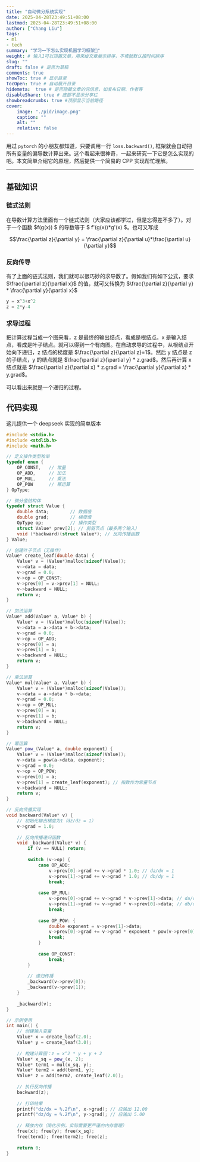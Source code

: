 ```yaml
---
title: "自动微分系统实现"
date: 2025-04-28T23:49:51+08:00
lastmod: 2025-04-28T23:49:51+08:00
author: ["Chang Liu"]
tags: 
- ml
- tech
summary: "学习一下怎么实现机器学习框架🚀"
weight: # 输入1可以顶置文章，用来给文章展示排序，不填就默认按时间排序
slug: ""
draft: false # 是否为草稿
comments: true
showToc: true # 显示目录
TocOpen: true # 自动展开目录
hidemeta:  true # 是否隐藏文章的元信息，如发布日期、作者等
disableShare: true # 底部不显示分享栏
showbreadcrumbs: true #顶部显示当前路径
cover:
    image: "./pid/image.png"
    caption: ""
    alt: ""
    relative: false
---
```


用过 `pytorch` 的小朋友都知道，只要调用一行 `loss.backward()`, 框架就会自动把所有变量的偏导数计算出来。这个看起来很神奇，一起来研究一下它是怎么实现的吧。本文简单介绍它的原理，然后提供一个简易的 CPP 实现帮忙理解。

-----

## **基础知识**

### 链式法则

在导数计算方法里面有一个链式法则（大家应该都学过，但是忘得差不多了）。对于一个函数 $f(g(x)) $ 的导数等于 $ f\'(g(x))*g\'(x) $。也可又写成

 $$\frac{\partial z}{\partial y} = \frac{\partial z}{\partial u}*\frac{\partial u}{\partial y}$$

### 反向传导

有了上面的链式法则，我们就可以很巧妙的求导数了。假如我们有如下公式，要求 $\frac{\partial z}{\partial x}$ 的值，就可又转换为 $\frac{\partial z}{\partial y} * \frac{\partial y}{\partial x}$

```python
y = x^3+x^2
z = 2*y-4
```

### 求导过程

把计算过程当成一个图来看，z 是最终的输出结点，看成是根结点。x 是输入结点，看成是叶子结点。就可以得到一个有向图。在自动求导的过程中，从根结点开始向下递归，z 结点的梯度是 $\frac{\partial z}{\partial z}=1$。然后 y 结点是 z 的子结点，y 的结点就是 $\frac{\partial z}{\partial y} * z.grad$。然后再计算 x 结点就是 $\frac{\partial z}{\partial x} * z.grad = \frac{\partial y}{\partial x} * y.grad$。

可以看出来就是一个递归的过程。


## 代码实现

这儿提供一个 deepseek 实现的简单版本

```cpp
#include <stdio.h>
#include <stdlib.h>
#include <math.h>

// 定义操作类型枚举
typedef enum {
    OP_CONST,   // 常量
    OP_ADD,     // 加法
    OP_MUL,     // 乘法
    OP_POW      // 幂运算
} OpType;

// 微分值结构体
typedef struct Value {
    double data;        // 数据值
    double grad;        // 梯度值
    OpType op;          // 操作类型
    struct Value* prev[2]; // 前驱节点（最多两个输入）
    void (*backward)(struct Value*); // 反向传播函数
} Value;

// 创建叶子节点（无操作）
Value* create_leaf(double data) {
    Value* v = (Value*)malloc(sizeof(Value));
    v->data = data;
    v->grad = 0.0;
    v->op = OP_CONST;
    v->prev[0] = v->prev[1] = NULL;
    v->backward = NULL;
    return v;
}

// 加法运算
Value* add(Value* a, Value* b) {
    Value* v = (Value*)malloc(sizeof(Value));
    v->data = a->data + b->data;
    v->grad = 0.0;
    v->op = OP_ADD;
    v->prev[0] = a;
    v->prev[1] = b;
    v->backward = NULL;
    return v;
}

// 乘法运算
Value* mul(Value* a, Value* b) {
    Value* v = (Value*)malloc(sizeof(Value));
    v->data = a->data * b->data;
    v->grad = 0.0;
    v->op = OP_MUL;
    v->prev[0] = a;
    v->prev[1] = b;
    v->backward = NULL;
    return v;
}

// 幂运算
Value* pow_(Value* a, double exponent) {
    Value* v = (Value*)malloc(sizeof(Value));
    v->data = pow(a->data, exponent);
    v->grad = 0.0;
    v->op = OP_POW;
    v->prev[0] = a;
    v->prev[1] = create_leaf(exponent); // 指数作为常量节点
    v->backward = NULL;
    return v;
}

// 反向传播实现
void backward(Value* v) {
    // 初始化输出梯度为1（dz/dz = 1）
    v->grad = 1.0;
    
    // 反向传播递归函数
    void _backward(Value* v) {
        if (v == NULL) return;
        
        switch (v->op) {
            case OP_ADD:
                v->prev[0]->grad += v->grad * 1.0; // da/dx = 1
                v->prev[1]->grad += v->grad * 1.0; // db/dy = 1
                break;
                
            case OP_MUL:
                v->prev[0]->grad += v->grad * v->prev[1]->data; // da/dx = y
                v->prev[1]->grad += v->grad * v->prev[0]->data; // db/dy = x
                break;
                
            case OP_POW: {
                double exponent = v->prev[1]->data;
                v->prev[0]->grad += v->grad * exponent * pow(v->prev[0]->data, exponent-1);
                break;
            }
            
            case OP_CONST:
                break;
        }
        
        // 递归传播
        _backward(v->prev[0]);
        _backward(v->prev[1]);
    }
    
    _backward(v);
}

// 示例使用
int main() {
    // 创建输入变量
    Value* x = create_leaf(2.0);
    Value* y = create_leaf(3.0);
    
    // 构建计算图：z = x^2 * y + y + 2
    Value* x_sq = pow_(x, 2);
    Value* term1 = mul(x_sq, y);
    Value* term2 = add(term1, y);
    Value* z = add(term2, create_leaf(2.0));
    
    // 执行反向传播
    backward(z);
    
    // 打印结果
    printf("dz/dx = %.2f\n", x->grad); // 应输出 12.00
    printf("dz/dy = %.2f\n", y->grad); // 应输出 5.00
    
    // 释放内存（简化示例，实际需要更严谨的内存管理）
    free(x); free(y); free(x_sq);
    free(term1); free(term2); free(z);
    
    return 0;
}
```